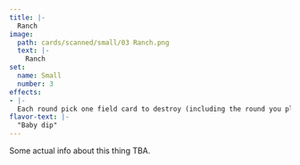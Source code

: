 ```yaml
---
title: |-
  Ranch
image: 
  path: cards/scanned/small/03 Ranch.png
  text: |-
    Ranch
set:
  name: Small
  number: 3
effects: 
- |-
  Each round pick one field card to destroy (including the round you play this)
flavor-text: |-
  "Baby dip"
---
```

Some actual info about this thing TBA.
